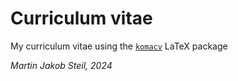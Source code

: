 # Curriculum vitae

My curriculum vitae using the [`komacv`](https://ctan.org/pkg/komacv) LaTeX package

<i>Martin Jakob Steil, 2024</i>